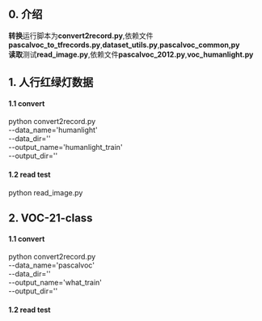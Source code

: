 ## 0. 介绍

**转换**运行脚本为**convert2record.py**,依赖文件**pascalvoc\_to\_tfrecords.py**,**dataset\_utils.py**,**pascalvoc\_common,py**  
**读取**测试**read_image.py**,依赖文件**pascalvoc\_2012.py**,**voc\_humanlight.py**

## 1. 人行红绿灯数据
#### 1.1 convert
python convert2record.py \
    --data_name='humanlight' \
    --data_dir='' \
    --output_name='humanlight_train' \
    --output_dir=''
#### 1.2 read test
python read_image.py

## 2. VOC-21-class
#### 1.1 convert
python convert2record.py \
    --data_name='pascalvoc' \
    --data_dir='' \
    --output_name='what_train' \
    --output_dir=''
#### 1.2 read test
